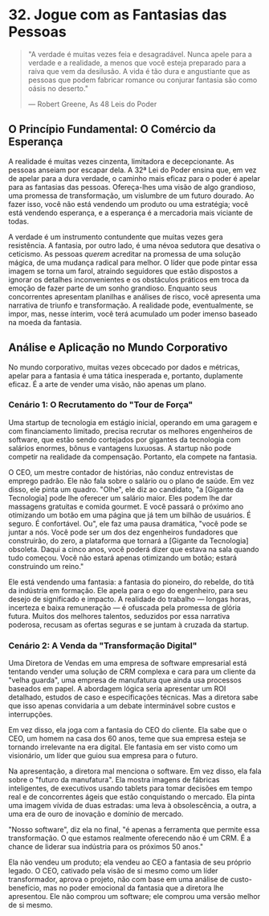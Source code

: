 # 32. Jogue com as Fantasias das Pessoas

> "A verdade é muitas vezes feia e desagradável. Nunca apele para a verdade e a realidade, a menos que você esteja preparado para a raiva que vem da desilusão. A vida é tão dura e angustiante que as pessoas que podem fabricar romance ou conjurar fantasia são como oásis no deserto."
> 
> — Robert Greene, As 48 Leis do Poder

## O Princípio Fundamental: O Comércio da Esperança

A realidade é muitas vezes cinzenta, limitadora e decepcionante. As pessoas anseiam por escapar dela. A 32ª Lei do Poder ensina que, em vez de apelar para a dura verdade, o caminho mais eficaz para o poder é apelar para as fantasias das pessoas. Ofereça-lhes uma visão de algo grandioso, uma promessa de transformação, um vislumbre de um futuro dourado. Ao fazer isso, você não está vendendo um produto ou uma estratégia; você está vendendo esperança, e a esperança é a mercadoria mais viciante de todas.

A verdade é um instrumento contundente que muitas vezes gera resistência. A fantasia, por outro lado, é uma névoa sedutora que desativa o ceticismo. As pessoas *querem* acreditar na promessa de uma solução mágica, de uma mudança radical para melhor. O líder que pode pintar essa imagem se torna um farol, atraindo seguidores que estão dispostos a ignorar os detalhes inconvenientes e os obstáculos práticos em troca da emoção de fazer parte de um sonho grandioso. Enquanto seus concorrentes apresentam planilhas e análises de risco, você apresenta uma narrativa de triunfo e transformação. A realidade pode, eventualmente, se impor, mas, nesse ínterim, você terá acumulado um poder imenso baseado na moeda da fantasia.

## Análise e Aplicação no Mundo Corporativo

No mundo corporativo, muitas vezes obcecado por dados e métricas, apelar para a fantasia é uma tática inesperada e, portanto, duplamente eficaz. É a arte de vender uma visão, não apenas um plano.

### Cenário 1: O Recrutamento do "Tour de Força"

Uma startup de tecnologia em estágio inicial, operando em uma garagem e com financiamento limitado, precisa recrutar os melhores engenheiros de software, que estão sendo cortejados por gigantes da tecnologia com salários enormes, bônus e vantagens luxuosas. A startup não pode competir na realidade da compensação. Portanto, ela compete na fantasia.

O CEO, um mestre contador de histórias, não conduz entrevistas de emprego padrão. Ele não fala sobre o salário ou o plano de saúde. Em vez disso, ele pinta um quadro. "Olhe", ele diz ao candidato, "a [Gigante da Tecnologia] pode lhe oferecer um salário maior. Eles podem lhe dar massagens gratuitas e comida gourmet. E você passará o próximo ano otimizando um botão em uma página que já tem um bilhão de usuários. É seguro. É confortável. Ou", ele faz uma pausa dramática, "você pode se juntar a nós. Você pode ser um dos dez engenheiros fundadores que construirão, do zero, a plataforma que tornará a [Gigante da Tecnologia] obsoleta. Daqui a cinco anos, você poderá dizer que estava na sala quando tudo começou. Você não estará apenas otimizando um botão; estará construindo um reino."

Ele está vendendo uma fantasia: a fantasia do pioneiro, do rebelde, do titã da indústria em formação. Ele apela para o ego do engenheiro, para seu desejo de significado e impacto. A realidade do trabalho — longas horas, incerteza e baixa remuneração — é ofuscada pela promessa de glória futura. Muitos dos melhores talentos, seduzidos por essa narrativa poderosa, recusam as ofertas seguras e se juntam à cruzada da startup.

### Cenário 2: A Venda da "Transformação Digital"

Uma Diretora de Vendas em uma empresa de software empresarial está tentando vender uma solução de CRM complexa e cara para um cliente da "velha guarda", uma empresa de manufatura que ainda usa processos baseados em papel. A abordagem lógica seria apresentar um ROI detalhado, estudos de caso e especificações técnicas. Mas a diretora sabe que isso apenas convidaria a um debate interminável sobre custos e interrupções.

Em vez disso, ela joga com a fantasia do CEO do cliente. Ela sabe que o CEO, um homem na casa dos 60 anos, teme que sua empresa esteja se tornando irrelevante na era digital. Ele fantasia em ser visto como um visionário, um líder que guiou sua empresa para o futuro.

Na apresentação, a diretora mal menciona o software. Em vez disso, ela fala sobre o "futuro da manufatura". Ela mostra imagens de fábricas inteligentes, de executivos usando tablets para tomar decisões em tempo real e de concorrentes ágeis que estão conquistando o mercado. Ela pinta uma imagem vívida de duas estradas: uma leva à obsolescência, a outra, a uma era de ouro de inovação e domínio de mercado.

"Nosso software", diz ela no final, "é apenas a ferramenta que permite essa transformação. O que estamos realmente oferecendo não é um CRM. É a chance de liderar sua indústria para os próximos 50 anos."

Ela não vendeu um produto; ela vendeu ao CEO a fantasia de seu próprio legado. O CEO, cativado pela visão de si mesmo como um líder transformador, aprova o projeto, não com base em uma análise de custo-benefício, mas no poder emocional da fantasia que a diretora lhe apresentou. Ele não comprou um software; ele comprou uma versão melhor de si mesmo.
